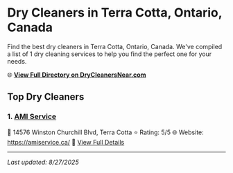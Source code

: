 # Dry Cleaners in Terra Cotta, Ontario, Canada

Find the best dry cleaners in Terra Cotta, Ontario, Canada. We've compiled a list of 1 dry cleaning services to help you find the perfect one for your needs.

🌐 **[View Full Directory on DryCleanersNear.com](https://drycleanersnear.com/city/Canada/Ontario/Terra%20Cotta)**

## Top Dry Cleaners

### 1. [AMI Service](https://drycleanersnear.com/dryCleaner/68901437913e4c7c8f7e96e9/ami-service)
📍 14576 Winston Churchill Blvd, Terra Cotta
⭐ Rating: 5/5
🌐 Website: https://amiservice.ca/
🔗 [View Full Details](https://drycleanersnear.com/dryCleaner/68901437913e4c7c8f7e96e9/ami-service)


---

*Last updated: 8/27/2025*
